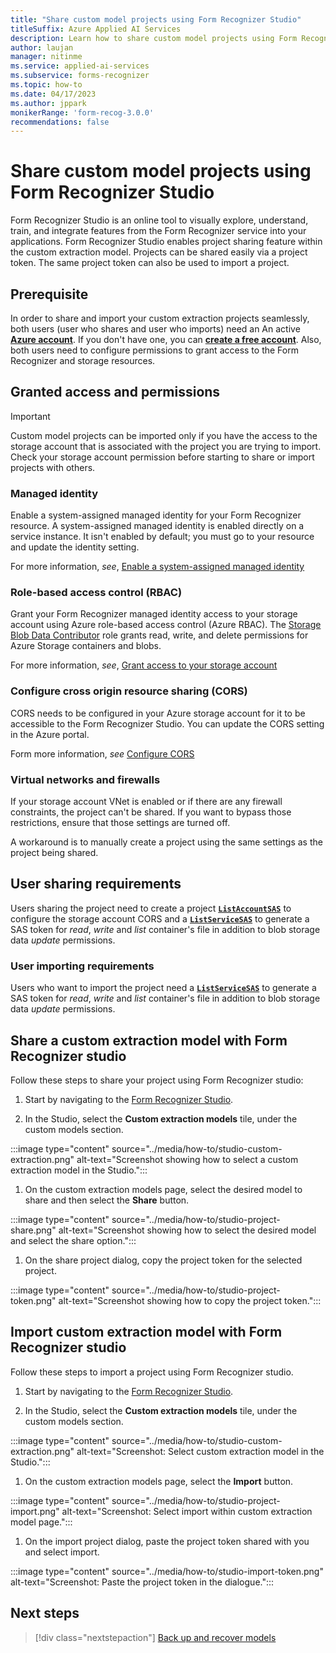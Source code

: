 ```yaml
---
title: "Share custom model projects using Form Recognizer Studio"
titleSuffix: Azure Applied AI Services
description: Learn how to share custom model projects using Form Recognizer Studio.
author: laujan
manager: nitinme
ms.service: applied-ai-services
ms.subservice: forms-recognizer
ms.topic: how-to
ms.date: 04/17/2023
ms.author: jppark
monikerRange: 'form-recog-3.0.0'
recommendations: false
---
```


# Share custom model projects using Form Recognizer Studio

Form Recognizer Studio is an online tool to visually explore, understand, train, and integrate features from the Form Recognizer service into your applications. Form Recognizer Studio enables project sharing feature within the custom extraction model. Projects can be shared easily via a project token. The same project token can also be used to import a project.

## Prerequisite

In order to share and import your custom extraction projects seamlessly, both users (user who shares and user who imports) need an An active [**Azure account**](https://azure.microsoft.com/free/cognitive-services/).  If you don't have one, you can [**create a free account**](https://azure.microsoft.com/free/). Also, both users need to configure permissions to grant access to the Form Recognizer and storage resources.

## Granted access and permissions

 > [!IMPORTANT]
 > Custom model projects can be imported only if you have the access to the storage account that is associated with the project you are trying to import. Check your storage account permission before starting to share or import projects with others.

### Managed identity

Enable a system-assigned managed identity for your Form Recognizer resource. A system-assigned managed identity is enabled directly on a service instance. It isn't enabled by default; you must go to your resource and update the identity setting.

For more information, *see*, [Enable a system-assigned managed identity](../managed-identities.md#enable-a-system-assigned-managed-identity)

### Role-based access control (RBAC)

Grant your Form Recognizer managed identity access to your storage account using Azure role-based access control (Azure RBAC). The [Storage Blob Data Contributor](../../..//role-based-access-control/built-in-roles.md#storage-blob-data-reader) role grants read, write, and delete permissions for Azure Storage containers and blobs.

For more information, *see*, [Grant access to your storage account](../managed-identities.md#grant-access-to-your-storage-account)

### Configure cross origin resource sharing (CORS)

CORS needs to be configured in your Azure storage account for it to be accessible to the Form Recognizer Studio. You can update the CORS setting in the Azure portal.

Form more information, *see* [Configure CORS](../quickstarts/try-form-recognizer-studio.md#configure-cors)

### Virtual networks and firewalls

If your storage account VNet is enabled or if there are any firewall constraints, the project can't be shared. If you want to bypass those restrictions, ensure that those settings are turned off.

A workaround is to manually create a project using the same settings as the project being shared.

## User sharing requirements

Users sharing the project need to create a project [**`ListAccountSAS`**](/rest/api/storagerp/storage-accounts/list-account-sas) to configure the storage account CORS and a [**`ListServiceSAS`**](/rest/api/storagerp/storage-accounts/list-service-sas) to generate a SAS token for *read*, *write* and *list* container's file in addition to blob storage data *update* permissions.

### User importing requirements

Users who want to import the project need a [**`ListServiceSAS`**](/rest/api/storagerp/storage-accounts/list-service-sas) to generate a SAS token for *read*, *write* and *list* container's file in addition to blob storage data *update* permissions.

## Share a custom extraction model with Form Recognizer studio

Follow these steps to share your project using Form Recognizer studio:

1. Start by navigating to the [Form Recognizer Studio](https://formrecognizer.appliedai.azure.com/studio).

1. In the Studio, select the **Custom extraction models** tile, under the custom models section.

:::image type="content" source="../media/how-to/studio-custom-extraction.png" alt-text="Screenshot showing how to select a custom extraction model in the Studio.":::

1. On the custom extraction models page, select the desired model to share and then select the **Share** button.

:::image type="content" source="../media/how-to/studio-project-share.png" alt-text="Screenshot showing how to select the desired model and select the share option.":::

1. On the share project dialog, copy the project token for the selected project.

:::image type="content" source="../media/how-to/studio-project-token.png" alt-text="Screenshot showing how to copy the project token.":::

## Import custom extraction model with Form Recognizer studio

Follow these steps to import a project using Form Recognizer studio.

1. Start by navigating to the [Form Recognizer Studio](https://formrecognizer.appliedai.azure.com/studio).

1. In the Studio, select the **Custom extraction models** tile, under the custom models section.

:::image type="content" source="../media/how-to/studio-custom-extraction.png" alt-text="Screenshot: Select custom extraction model in the Studio.":::

1. On the custom extraction models page, select the **Import** button.

:::image type="content" source="../media/how-to/studio-project-import.png" alt-text="Screenshot: Select import within custom extraction model page.":::

1. On the import project dialog, paste the project token shared with you and select import.

:::image type="content" source="../media/how-to/studio-import-token.png" alt-text="Screenshot: Paste the project token in the dialogue.":::

## Next steps

> [!div class="nextstepaction"]
> [Back up and recover models](../disaster-recovery.md)

